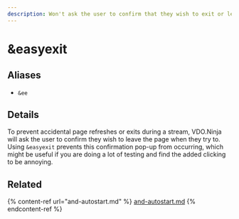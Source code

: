 ```yaml
---
description: Won't ask the user to confirm that they wish to exit or leave the page
---
```


# \&easyexit

## Aliases

* `&ee`

## Details

To prevent accidental page refreshes or exits during a stream, VDO.Ninja will ask the user to confirm they wish to leave the page when they try to. Using `&easyexit` prevents this confirmation pop-up from occurring, which might be useful if you are doing a lot of testing and find the added clicking to be annoying.

## Related

{% content-ref url="and-autostart.md" %}
[and-autostart.md](and-autostart.md)
{% endcontent-ref %}
